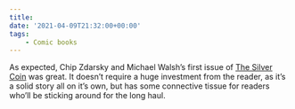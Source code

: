 ```yaml
---
title:
date: '2021-04-09T21:32:00+00:00'
tags:
    - Comic books
---
```


As expected, Chip Zdarsky and Michael Walsh’s first issue of [The Silver Coin](https://imagecomics.com/comics/releases/the-silver-coin-1) was great. It doesn’t require a huge investment from the reader, as it’s a solid story all on it’s own, but has some connective tissue for readers who’ll be sticking around for the long haul.
